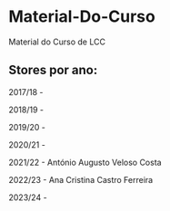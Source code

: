 # Material-Do-Curso
Material do Curso de LCC

## Stores por ano:

2017/18 -

2018/19 - 

2019/20 -

2020/21 -

2021/22 - António Augusto Veloso Costa

2022/23 - Ana Cristina Castro Ferreira

2023/24 -
